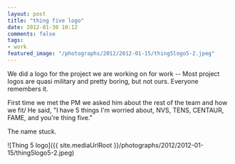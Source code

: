 ```yaml
---
layout: post
title: "thing five logo"
date: 2012-01-30 10:12
comments: false
tags:
- work
featured_image: "/photographs/2012/2012-01-15/thing5logo5-2.jpeg"
---
```

We did a logo for the project we are working on for work -- Most project logos are quasi military and pretty boring, but not ours.  Everyone remembers it.

First time we met the PM we asked him about the rest of the team and how we fit/  He said, "I have 5 things I'm worried about, NVS, TENS, CENTAUR, FAME, and you're thing five."

The name stuck.

![Thing 5 logo]({{ site.mediaUrlRoot }}/photographs/2012/2012-01-15/thing5logo5-2.jpeg)
